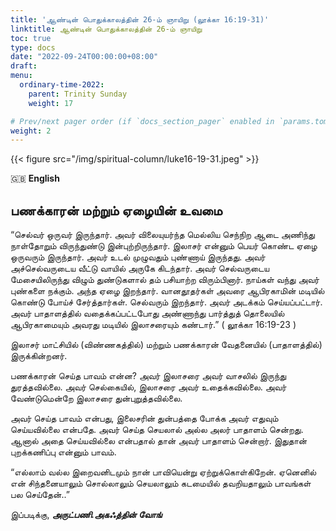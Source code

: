 ```yaml
---
title: 'ஆண்டின் பொதுக்காலத்தின் 26-ம் ஞாயிறு (லூக்கா 16:19-31)'
linktitle: ஆண்டின் பொதுக்காலத்தின் 26-ம் ஞாயிறு
toc: true
type: docs
date: "2022-09-24T00:00:00+08:00"
draft:
menu:
  ordinary-time-2022:
    parent: Trinity Sunday
    weight: 17

# Prev/next pager order (if `docs_section_pager` enabled in `params.toml`)
weight: 2
---
```


{{< figure src="/img/spiritual-column/luke16-19-31.jpeg" >}}

:gb: __English__
## பணக்காரன் மற்றும் ஏழையின் உவமை

“செல்வர் ஒருவர் இருந்தார். அவர் விலையுயர்ந்த மெல்லிய செந்நிற ஆடை அணிந்து நாள்தோறும் விருந்துண்டு இன்புற்றிருந்தார். இலாசர் என்னும் பெயர் கொண்ட ஏழை ஒருவரும் இருந்தார். அவர் உடல் முழுவதும் புண்ணாய் இருந்தது. அவர் அச்செல்வருடைய வீட்டு வாயில் அருகே கிடந்தார். அவர் செல்வருடைய மேசையிலிருந்து விழும் துண்டுகளால் தம் பசியாற்ற விரும்பினார். நாய்கள் வந்து அவர் புண்களை நக்கும். அந்த ஏழை இறந்தார். வானதூதர்கள் அவரை ஆபிரகாமின் மடியில் கொண்டு போய்ச் சேர்த்தார்கள். செல்வரும் இறந்தார். அவர் அடக்கம் செய்யப்பட்டார். அவர் பாதாளத்தில் வதைக்கப்பட்டபோது அண்ணாந்து பார்த்துத் தொலையில் ஆபிரகாமையும் அவரது மடியில் இலாசரையும் கண்டார்.” ( லூக்கா 16:19-23 )

இலாசர் மாட்சியில் (விண்ணகத்தில்) மற்றும் பணக்காரன் வேதனையில் (பாதாளத்தில்) இருக்கின்றனர்.

பணக்காரன் செய்த பாவம் என்ன? அவர் இலாசரை அவர் வாசலில் இருந்து துரத்தவில்லை. அவர் செல்கையில், இலாசரை அவர் உதைக்கவில்லை. அவர் வேண்டுமென்றே இலாசரை துன்புறுத்தவில்லை.

அவர் செய்த பாவம் என்பது, இலைசரின் துன்பத்தை போக்க அவர் எதுவும் செய்யவில்லை என்பதே. அவர் செய்த செயலால் அல்ல அலர் பாதாளம் சென்றது. ஆனால் அதை செய்யவில்லை என்பதால் தான் அவர் பாதாளம் சென்றார். இதுதான் புறக்கணிப்பு என்னும் பாவம்.

“எல்லாம் வல்ல இறைவனிடமும் நான் பாவியென்று ஏற்றுக்கொள்கிறேன். ஏனெனில் என் சிந்தனையாலும் சொல்லாலும் செயலாலும் கடமையில் தவறியதாலும் பாவங்கள் பல செய்தேன்..”

இப்படிக்கு,
___அருட்பணி.அகஃத்தின் வோங்___
